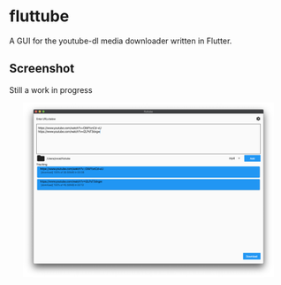 # fluttube

A GUI for the youtube-dl media downloader written in Flutter.

## Screenshot

 Still a work in progress

 <p align="center"> 
    <img src="./assets/screenshot.png" alt="alternate text" width=90%>
 </p>



